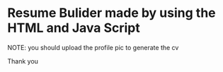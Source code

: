 # Resume Bulider made by using the HTML and Java Script 


NOTE: you should upload the profile pic to generate the cv 

Thank you

